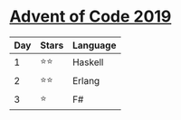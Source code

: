 # [Advent of Code 2019](https://adventofcode.com/2019)

| Day | Stars | Language |
| --- | ----- | -------- |
| 1   | ⭐⭐  | Haskell  |
| 2   | ⭐⭐  | Erlang   |
| 3   | ⭐     | F\#      |
